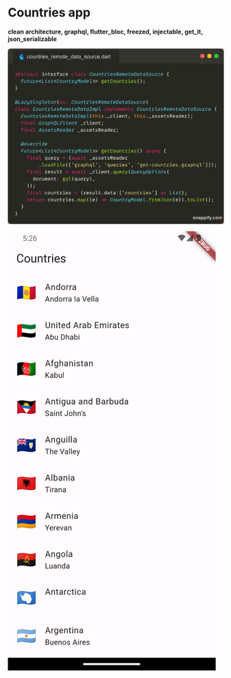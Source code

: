 # Countries app
**clean architecture, graphql, flutter_bloc, freezed, injectable, get_it, json_serializable**

![alt text](https://github.com/moohammed-gaber/flutter-clean-architecture-graphql/blob/main/github_readme/countries_remote_data_source_dart.png?raw=true)

![alt text](https://github.com/moohammed-gaber/flutter-clean-architecture-graphql/blob/main/github_readme/screenshot.png?raw=true)


